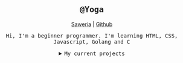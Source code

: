 <div align="center">
  <h2><samp>@Yoga</samp></h2>
  <a href="https://saweria.co/ygaa">Saweria</a> | <a href="https://github.com/yga31">Github</a> <br/>
  <p>
    <samp>Hi, I'm a beginner programmer. I'm learning HTML, CSS, Javascript, Golang and C</samp>
  </p>
  <details>
    <summary><samp>My current projects</samp></summary>
    <samp>1. nn</samp><br />
  </details>
</div>
